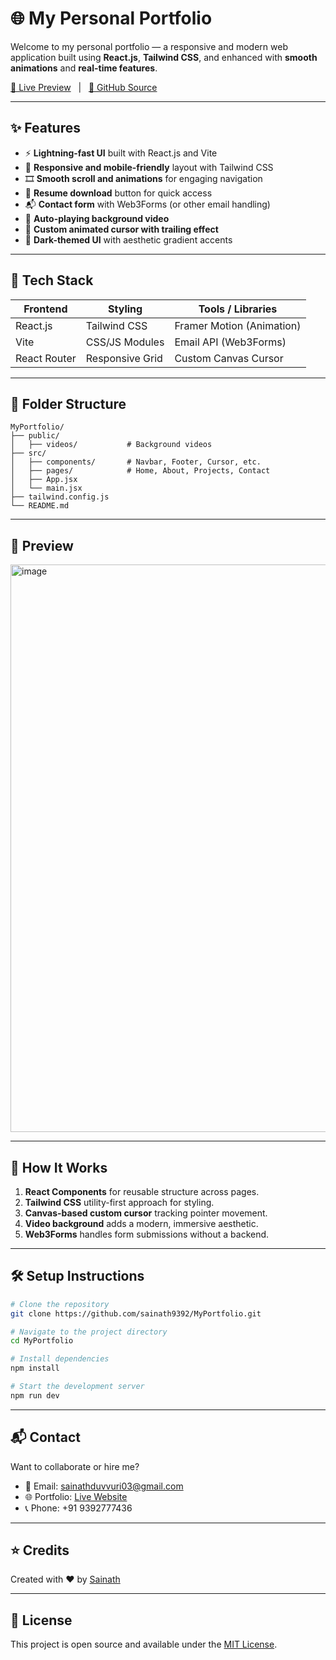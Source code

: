 # 🌐 My Personal Portfolio

Welcome to my personal portfolio — a responsive and modern web application built using **React.js**, **Tailwind CSS**, and enhanced with **smooth animations** and **real-time features**.

[🔗 Live Preview](https://sai-portfolio-2212.vercel.app/)   |   [📂 GitHub Source](https://github.com/sainath9392/MyPortfolio)

---

## ✨ Features

* ⚡ **Lightning-fast UI** built with React.js and Vite
* 🎨 **Responsive and mobile-friendly** layout with Tailwind CSS
* 🎞️ **Smooth scroll and animations** for engaging navigation
* 📄 **Resume download** button for quick access
* 📬 **Contact form** with Web3Forms (or other email handling)
* 📱 **Auto-playing background video**
* 🔁 **Custom animated cursor with trailing effect**
* 🌙 **Dark-themed UI** with aesthetic gradient accents

---

## 🚀 Tech Stack

| Frontend     | Styling         | Tools / Libraries         |
| ------------ | --------------- | ------------------------- |
| React.js     | Tailwind CSS    | Framer Motion (Animation) |
| Vite         | CSS/JS Modules  | Email API (Web3Forms)     |
| React Router | Responsive Grid | Custom Canvas Cursor      |

---

## 📁 Folder Structure

```
MyPortfolio/
├── public/
│   ├── videos/           # Background videos
├── src/
│   ├── components/       # Navbar, Footer, Cursor, etc.
│   ├── pages/            # Home, About, Projects, Contact
│   ├── App.jsx
│   └── main.jsx
├── tailwind.config.js
└── README.md
```

---

## 📸 Preview

<img width="1901" height="908" alt="image" src="https://github.com/user-attachments/assets/ccf577ba-970e-4843-aef7-46f1ed2544e7" />
 <!-- Replace with your actual screenshot URL -->

---

## 🧠 How It Works

1. **React Components** for reusable structure across pages.
2. **Tailwind CSS** utility-first approach for styling.
3. **Canvas-based custom cursor** tracking pointer movement.
4. **Video background** adds a modern, immersive aesthetic.
5. **Web3Forms** handles form submissions without a backend.

---

## 🛠️ Setup Instructions

```bash
# Clone the repository
git clone https://github.com/sainath9392/MyPortfolio.git

# Navigate to the project directory
cd MyPortfolio

# Install dependencies
npm install

# Start the development server
npm run dev
```

---

## 📬 Contact

Want to collaborate or hire me?

* 📧 Email: [sainathduvvuri03@gmail.com](mailto:sainathduvvuri03@gmail.com)
* 🌐 Portfolio: [Live Website]([https://lnkd.in/gjwrJhjB](https://sai-portfolio-2212.vercel.app/))
* 📞 Phone: +91 9392777436

---

## ⭐ Credits

Created with ❤️ by [Sainath](https://github.com/sainath9392)

---

## 📄 License

This project is open source and available under the [MIT License](LICENSE).
